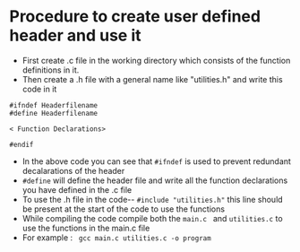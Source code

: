 # Procedure to create user defined header and use it
- First create .c file in the working directory which consists of the function definitions in it.
- Then create a .h file with a general name like "utilities.h" and write this code in it
```
#ifndef Headerfilename
#define Headerfilename

< Function Declarations>

#endif
```
- In the above code you can see that `#ifndef` is used to prevent redundant decalarations of the header
- `#define` will define the header file and write all the function declarations you have defined in the .c file
- To use the .h file in the code-- `#include "utilities.h"` this line should be present at the start of the code to use the functions
- While compiling the code compile both the `main.c ` and `utilities.c` to use the functions in the main.c file
- For example : ` gcc main.c utilities.c -o program`
